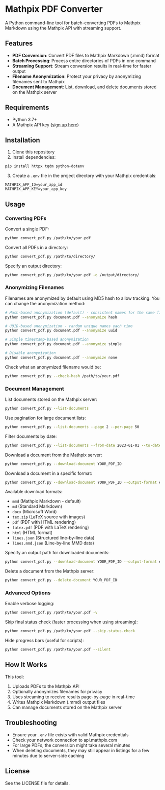 # Mathpix PDF Converter

A Python command-line tool for batch-converting PDFs to Mathpix Markdown using the Mathpix API with streaming support.

## Features

- **PDF Conversion**: Convert PDF files to Mathpix Markdown (.mmd) format
- **Batch Processing**: Process entire directories of PDFs in one command
- **Streaming Support**: Stream conversion results in real-time for faster output
- **Filename Anonymization**: Protect your privacy by anonymizing filenames sent to Mathpix
- **Document Management**: List, download, and delete documents stored on the Mathpix server

## Requirements

- Python 3.7+
- A Mathpix API key ([sign up here](https://mathpix.com/))

## Installation

1. Clone this repository
2. Install dependencies:

```bash
pip install httpx tqdm python-dotenv
```

3. Create a `.env` file in the project directory with your Mathpix credentials:

```
MATHPIX_APP_ID=your_app_id
MATHPIX_APP_KEY=your_app_key
```

## Usage

### Converting PDFs

Convert a single PDF:

```bash
python convert_pdf.py /path/to/your.pdf
```

Convert all PDFs in a directory:

```bash
python convert_pdf.py /path/to/directory/
```

Specify an output directory:

```bash
python convert_pdf.py /path/to/your.pdf -o /output/directory/
```

### Anonymizing Filenames

Filenames are anonymized by default using MD5 hash to allow tracking. You can change the anonymization method:

```bash
# Hash-based anonymization (default) - consistent names for the same file
python convert_pdf.py document.pdf --anonymize hash

# UUID-based anonymization - random unique names each time
python convert_pdf.py document.pdf --anonymize uuid

# Simple timestamp-based anonymization
python convert_pdf.py document.pdf --anonymize simple

# Disable anonymization
python convert_pdf.py document.pdf --anonymize none
```

Check what an anonymized filename would be:

```bash
python convert_pdf.py --check-hash /path/to/your.pdf
```

### Document Management

List documents stored on the Mathpix server:

```bash
python convert_pdf.py --list-documents
```

Use pagination for large document lists:

```bash
python convert_pdf.py --list-documents --page 2 --per-page 50
```

Filter documents by date:

```bash
python convert_pdf.py --list-documents --from-date 2023-01-01 --to-date 2023-12-31
```

Download a document from the Mathpix server:

```bash
python convert_pdf.py --download-document YOUR_PDF_ID
```

Download a document in a specific format:

```bash
python convert_pdf.py --download-document YOUR_PDF_ID --output-format docx
```

Available download formats:
- `mmd` (Mathpix Markdown - default)
- `md` (Standard Markdown)
- `docx` (Microsoft Word)
- `tex.zip` (LaTeX source with images)
- `pdf` (PDF with HTML rendering)
- `latex.pdf` (PDF with LaTeX rendering)
- `html` (HTML format)
- `lines.json` (Structured line-by-line data)
- `lines.mmd.json` (Line-by-line MMD data)

Specify an output path for downloaded documents:

```bash
python convert_pdf.py --download-document YOUR_PDF_ID --output-format docx --output-path ~/Downloads/document.docx
```

Delete a document from the Mathpix server:

```bash
python convert_pdf.py --delete-document YOUR_PDF_ID
```

### Advanced Options

Enable verbose logging:

```bash
python convert_pdf.py /path/to/your.pdf -v
```

Skip final status check (faster processing when using streaming):

```bash
python convert_pdf.py /path/to/your.pdf --skip-status-check
```

Hide progress bars (useful for scripts):

```bash
python convert_pdf.py /path/to/your.pdf --silent
```

## How It Works

This tool:

1. Uploads PDFs to the Mathpix API
2. Optionally anonymizes filenames for privacy
3. Uses streaming to receive results page-by-page in real-time  
4. Writes Mathpix Markdown (.mmd) output files
5. Can manage documents stored on the Mathpix server

## Troubleshooting

- Ensure your `.env` file exists with valid Mathpix credentials
- Check your network connection to api.mathpix.com
- For large PDFs, the conversion might take several minutes
- When deleting documents, they may still appear in listings for a few minutes due to server-side caching

## License

See the LICENSE file for details.
